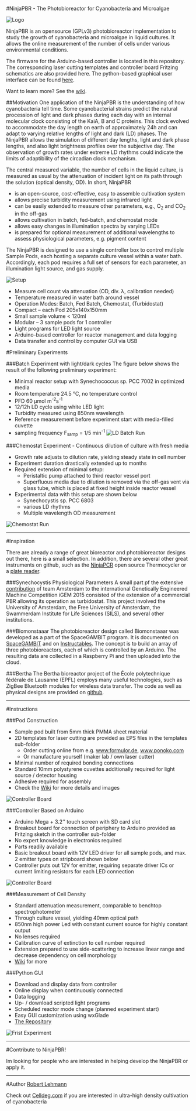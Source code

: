 #NinjaPBR - The Photobioreactor for Cyanobacteria and Microalgae

![Logo](https://github.com/roblehmann/NinjaPBR/blob/master/img/wiki/NinjaPBRsmall.jpg)


NinjaPBR is an opensource (GPLv3) photobioreactor implementation to study the growth of cyanobacteria and microalgae in liquid cultures. It allows the online measurement of the number of cells under various environmental conditions.

The firmware for the Arduino-based controller is located in this repository. The corresponding laser cutting templates and controller board Fritzing schematics are also provided here. The python-based graphical user interface can be found [here](https://github.com/roblehmann/pyNinjaPBR).

Want to learn more? See the [wiki](https://github.com/roblehmann/NinjaPBR/wiki).

##Motivation
One application of the NinjaPBR is the understanding of how cyanobacteria tell time. Some cyanobacterial strains predict the natural procession of light and dark phases during each day with an internal molecular clock consisting of the KaiA, B and C proteins. This clock evolved to accommodate the day length on earth of approximately 24h and can adapt to varying relative lengths of light and dark (LD) phases. The NinjaPBR allows the simulation of different day lengths, light and dark phase lengths, and also light brightness profiles over the subjective day. The observation of growth rates under extreme LD rhythms could indicate the limits of adaptibility of the circadian clock mechanism.

The central measured variable, the number of cells in the liquid culture, is measured as usual by the attenuation of incident light on its path through the solution (optical density, OD). In short, NinjaPBR

*  is an open-source, cost-effective, easy to assemble cultivation system
*  allows precise turbidity measurement using infrared light
*  can be easily extended to measure other parameters, e.g., O<sub>2</sub> and CO<sub>2</sub> in the off-gas
*  allows cultivation in batch, fed-batch, and chemostat mode
*  allows easy changes in illumination spectra by varying LEDs
*  is prepared for optional measurement of additional wavelengths to assess physiological parameters, e.g. pigment content


The NinjaPBR is designed to use a single controller box to control multiple Sample Pods, each hosting a separate culture vessel within a water bath. Accordingly, each pod requires a full set of sensors for each parameter, an illumination light source, and gas supply.

![Setup](./img/captorLightroom2.jpg)

*  Measure cell count via attenuation (OD, div. λ, calibration needed)
*  Temperature measured in water bath around vessel
*  Operation Modes: Batch, Fed Batch, Chemostat, (Turbidostat)
*  Compact – each Pod 205x140x150mm
*  Small sample volume < 120ml
*  Modular – 3 sample pods for 1 controller
*  Light programs for LED light source
*  Arduino-based controller for reactor management and data logging
*  Data transfer and control by computer GUI via USB


#Preliminary Experiments

###Batch Experiment with light/dark cycles
 The figure below shows the result of the following preliminary experiment:
 
*  Minimal reactor setup with Synechococcus sp. PCC 7002 in optimized media
*  Room temperature 24.5 °C, no temperature control
*  PFD 60 μmol m<sup>-2</sup>s<sup>-1</sup>
*  12/12h LD cycle using white LED light
*  Turbidity measured using 850nm wavelength
*  Reference measurement before experiment start with media-filled cuvette
*  sampling frequency F<sub>samp</sub> = 1/5 min<sup>-1</sup>
![LD Batch Run](./img/batchExperimentLD.png)

###Chemostat Experiment - Continuous dilution of culture with fresh media

*  Growth rate adjusts to dilution rate, yielding steady state in cell number
*  Experiment duration drastically extended up to months
*  Required extension of minimal setup:
	- Peristaltic pump attached to third reactor vessel port
	- Superfluous media due to dilution is removed via the off-gas vent via glass tube, which is placed at fixed height inside reactor vessel
* Experimental data with this setup are shown below
	-  Synechocystis sp. PCC 6803
	-  various LD rhythms
	-  Multiple wavelength OD measurement

![Chemostat Run](./img/chemostatExperiment.png)

---
#Inspiration

There are already a range of great bioreactor and photobioreactor designs out there, here is a small selection. In addition, there are several other great instruments on github, such as the [NinjaPCR](https://github.com/hisashin/NinjaPCR) open source Thermocycler or a [plate reader](https://github.com/csbl/platereader).

###Synechocystis Physiological Parameters
A small part pf the extensive [contribution](http://2015.igem.org/Team:Amsterdam/Project/Phy_param/Synechocysytis) of team Amsterdam to the international Genetically Engineered Machine Competition iGEM 2015 consisted of the extension of a commercial PBR allowing its operation as turbidostat. This project involved the University of Amsterdam, the Free University of Amsterdam, the Swammerdam Institute for Life Sciences (SILS), and several other institutions.

###Biomonstaaar
The photobioreactor design called Biomonstaaar was developed as a part of the  SpaceGAMBIT program. It is documented on [SpaceGAMBIT](http://www.spacegambit.org/biomonstaaar-open-source-bioreactor/) and on [Instructables](http://www.instructables.com/id/Biomonstaaar/). The concept is to build an array of three photobioreactors, each of which is controlled by an Arduino. The resulting data are collected in a Raspberry Pi and then uploaded into the cloud.

###Bertha
The Bertha bioreactor project of the École polytechnique fédérale de Lausanne (EPFL) employs many useful technologies, such as ZigBee Bluetooth modules for wireless data transfer. The code as well as physical designs are provided on [github](https://github.com/Bioreactor/Code-Bioreactor).


---
#Instructions

###Pod Construction

* Sample pod built from 5mm thick PMMA sheet material
* 2D templates for laser cutting are provided as EPS files in the templates sub-folder
	- Order cutting online from e.g. www.formulor.de, www.ponoko.com
	- Or manufacture yourself (maker lab / own laser cutter)
*  Minimal number of required bonding connections
*  Standard 10mm polystyrene cuvettes additionally required for light source / detector housing
*  Adhesive required for assembly
*  Check the [Wiki](https://github.com/roblehmann/NinjaPBR/wiki/Pod-Assembly) for more details and images

![Controller Board](./img/template2.png)

###Controller Based on Arduino

*  Arduino Mega + 3.2’’ touch screen with SD card slot
*  Breakout board for connection of periphery to Arduino provided as Fritzing sketch in the controller sub-folder
*  No expert knowledge in electronics required
*  Parts readily available 
*  Basic breakout board with 12V LED driver for all sample pods, and max. 2 emitter types on stripboard shown below
*  Controller puts out 12V for emitter, requiring separate driver ICs or current limiting resistors for each LED connection

![Controller Board](./img/controllerBoard.png)

###Measurement of Cell Density

*  Standard attenuation measurement, comparable to benchtop spectrophotometer
*  Through culture vessel, yielding 40mm optical path
*  850nm high power Led with constant current source for highly constant output
*  No lenses required
*  Calibration curve of extinction to cell number required
*  Extension prepared to use side-scattering to increase linear range and decrease dependency on cell morphology
*  [Wiki](https://github.com/roblehmann/NinjaPBR/wiki/Measuring-Cell-Number) for more


###Python GUI

*  Download and display data from controller
*  Online display when continuously connected
*  Data logging
*  Up- / download scripted light programs
*  Scheduled reactor mode change (planned experiment start)
*  Easy GUI customization using wxGlade
*  [The Repository](https://github.com/roblehmann/pyNinjaPBR)

![Frist Experiment](./img/pyNinjaControl.png)


---
#Contribute to NinjaPBR!

Im looking for people who are interested in helping develop the NinjaPBR or apply it.

---
#Author
[Robert Lehmann](https://github.com/roblehmann)

Check out [Celldeg.com](http://celldeg.com/) if you are interested in ultra-high density cultivation of cyanobacteria